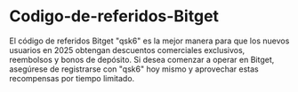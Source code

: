 # Codigo-de-referidos-Bitget
El código de referidos Bitget "qsk6" es la mejor manera para que los nuevos usuarios en 2025 obtengan descuentos comerciales exclusivos, reembolsos y bonos de depósito. Si desea comenzar a operar en Bitget, asegúrese de registrarse con "qsk6" hoy mismo y aprovechar estas recompensas por tiempo limitado.
